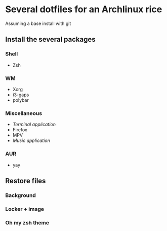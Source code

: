 # Several dotfiles for an Archlinux rice
Assuming a base install with git

## Install the several packages 
### Shell
* Zsh
### WM
* Xorg
* i3-gaps
* polybar
### Miscellaneous
* *Terminal application*
* Firefox
* MPV
* *Music application*
### AUR
* yay

## Restore files
### Background
### Locker + image
### Oh my zsh theme

